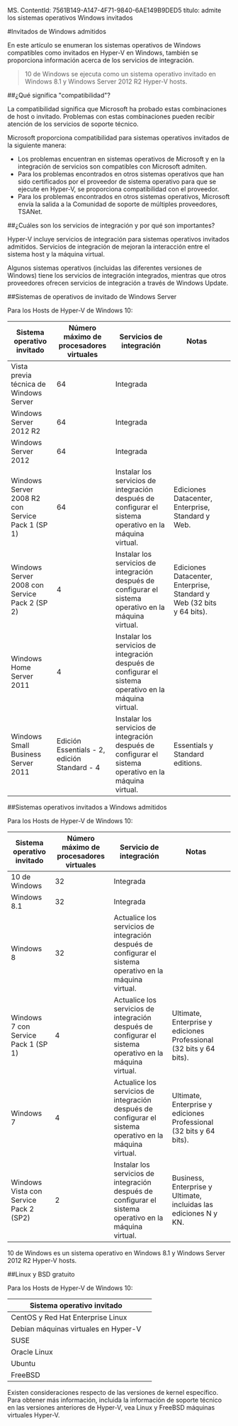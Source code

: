 MS. ContentId: 7561B149-A147-4F71-9840-6AE149B9DED5
título: admite los sistemas operativos Windows invitados


#Invitados de Windows admitidos

En este artículo se enumeran los sistemas operativos de Windows compatibles como invitados en Hyper-V en Windows, también se proporciona información acerca de los servicios de integración.

> 10 de Windows se ejecuta como un sistema operativo invitado en Windows 8.1 y Windows Server 2012 R2 Hyper-V hosts.

##¿Qué significa "compatibilidad"?

La compatibilidad significa que Microsoft ha probado estas combinaciones de host o invitado.
Problemas con estas combinaciones pueden recibir atención de los servicios de soporte técnico.

Microsoft proporciona compatibilidad para sistemas operativos invitados de la siguiente manera:
* Los problemas encuentran en sistemas operativos de Microsoft y en la integración de servicios son compatibles con Microsoft admiten.
* Para los problemas encontrados en otros sistemas operativos que han sido certificados por el proveedor de sistema operativo para que se ejecute en Hyper-V, se proporciona compatibilidad con el proveedor.
* Para los problemas encontrados en otros sistemas operativos, Microsoft envía la salida a la Comunidad de soporte de múltiples proveedores, <g id="e3b7d9a3-c106-4330-9234-2f92a1909f44CapsExtId1" ctype="x-linkText">TSANet</g><g id="e3b7d9a3-c106-4330-9234-2f92a1909f44CapsExtId2" ctype="x-title"></g>.

##¿Cuáles son los servicios de integración y por qué son importantes?

Hyper-V incluye servicios de integración para sistemas operativos invitados admitidos.
Servicios de integración de mejoran la interacción entre el sistema host y la máquina virtual.

Algunos sistemas operativos (incluidas las diferentes versiones de Windows) tiene los servicios de integración integrados, mientras que otros proveedores ofrecen servicios de integración a través de Windows Update.

##Sistemas de operativos de invitado de Windows Server

Para los Hosts de Hyper-V de Windows 10:


| Sistema operativo invitado| Número máximo de procesadores virtuales| Servicios de integración| Notas| |
| -----                                | -----                                     | -----                     | -----     | ----- |
| Vista previa técnica de Windows Server| 64| Integrada| | | |
| Windows Server 2012 R2| 64| Integrada| | | |
| Windows Server 2012| 64| Integrada| | | |
| Windows Server 2008 R2 con Service Pack 1 (SP 1)| 64| Instalar los servicios de integración después de configurar el sistema operativo en la máquina virtual.| Ediciones Datacenter, Enterprise, Standard y Web.| |
| Windows Server 2008 con Service Pack 2 (SP 2)| 4| Instalar los servicios de integración después de configurar el sistema operativo en la máquina virtual.| Ediciones Datacenter, Enterprise, Standard y Web (32 bits y 64 bits).| |
| Windows Home Server 2011| 4| Instalar los servicios de integración después de configurar el sistema operativo en la máquina virtual.| |
| Windows Small Business Server 2011| Edición Essentials - 2, edición Standard - 4| Instalar los servicios de integración después de configurar el sistema operativo en la máquina virtual.| Essentials y Standard editions.| |

##Sistemas operativos invitados a Windows admitidos

Para los Hosts de Hyper-V de Windows 10:

| Sistema operativo invitado| Número máximo de procesadores virtuales| Servicio de integración| Notas| |
| ----- | ----- | ----- | ----- | ----- |
| 10 de Windows| 32| Integrada| | |
| Windows 8.1| 32| Integrada| | |
| Windows 8| 32| Actualice los servicios de integración después de configurar el sistema operativo en la máquina virtual.| | |
| Windows 7 con Service Pack 1 (SP 1)| 4| Actualice los servicios de integración después de configurar el sistema operativo en la máquina virtual.| Ultimate, Enterprise y ediciones Professional (32 bits y 64 bits).| |
| Windows 7| 4| Actualice los servicios de integración después de configurar el sistema operativo en la máquina virtual.| Ultimate, Enterprise y ediciones Professional (32 bits y 64 bits).| |
| Windows Vista con Service Pack 2 (SP2)| 2| Instalar los servicios de integración después de configurar el sistema operativo en la máquina virtual.| Business, Enterprise y Ultimate, incluidas las ediciones N y KN.| |
10 de Windows es un sistema operativo en Windows 8.1 y Windows Server 2012 R2 Hyper-V hosts.

##Linux y BSD gratuito

Para los Hosts de Hyper-V de Windows 10:

| Sistema operativo invitado| |
| -----|------|
| <g id="178a2cc6-fe88-4651-8ab5-88343cb8d87dCapsExtId1" ctype="x-linkText">CentOS y Red Hat Enterprise Linux </g><g id="178a2cc6-fe88-4651-8ab5-88343cb8d87dCapsExtId2" ctype="x-title"></g>| |
| <g id="ff9f2024-f45c-4c6c-b3bc-6155362b01a5CapsExtId1" ctype="x-linkText">Debian máquinas virtuales en Hyper-V</g><g id="ff9f2024-f45c-4c6c-b3bc-6155362b01a5CapsExtId2" ctype="x-title"></g>| |
| <g id="f5600042-8707-4e38-a626-c8bfb122a337CapsExtId1" ctype="x-linkText">SUSE</g><g id="f5600042-8707-4e38-a626-c8bfb122a337CapsExtId2" ctype="x-title"></g>| |
| <g id="5765673b-779b-4dea-b2ba-15519de690a1CapsExtId1" ctype="x-linkText">Oracle Linux</g><g id="5765673b-779b-4dea-b2ba-15519de690a1CapsExtId2" ctype="x-title"></g>| |
| <g id="e04af310-912d-4c0b-8bfb-52b218bfc417CapsExtId1" ctype="x-linkText">Ubuntu</g><g id="e04af310-912d-4c0b-8bfb-52b218bfc417CapsExtId2" ctype="x-title"></g>| |
| <g id="4fddd28d-866e-488c-812a-3ebde0d2447aCapsExtId1" ctype="x-linkText">FreeBSD</g><g id="4fddd28d-866e-488c-812a-3ebde0d2447aCapsExtId2" ctype="x-title"></g>| |
Existen consideraciones respecto de las versiones de kernel específico.
Para obtener más información, incluida la información de soporte técnico en las versiones anteriores de Hyper-V, vea <g id="d8eb7793-ffaf-4ecb-aa58-18b7df10a454CapsExtId1" ctype="x-linkText">Linux y FreeBSD máquinas virtuales Hyper-V</g><g id="d8eb7793-ffaf-4ecb-aa58-18b7df10a454CapsExtId2" ctype="x-title"></g>.




